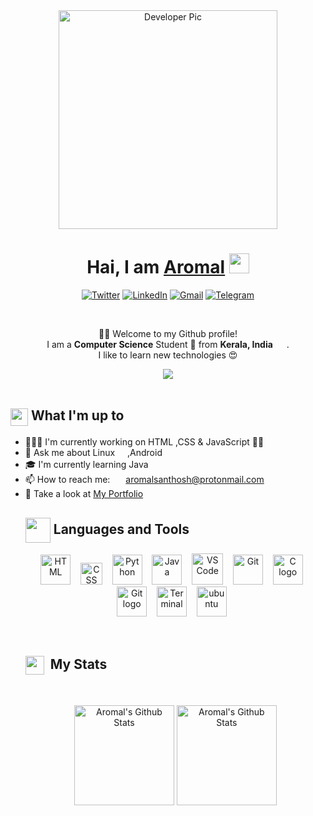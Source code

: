 <div align="center">
    <img alt="Developer Pic"
        src="https://media.giphy.com/media/hvRJCLFzcasrR4ia7z/giphy.gif" width="350"/>
    <h1>Hai, I am <a href="https://aromal.engineer" target="_blank">Aromal</a> <img
            src="https://media.giphy.com/media/hvRJCLFzcasrR4ia7z/giphy.gif" width="32"></h1>
    <p>
        <a href="https://twitter.com/aromalhere" target="_blank"><img alt="Twitter"
                src="https://img.shields.io/badge/twitter-%231DA1F2.svg?&style=for-the-badge&logo=twitter&logoColor=white" /></a>
        <a href="https://www.linkedin.com/in/aromalsanthosh" target="_blank"><img alt="LinkedIn"
                src="https://img.shields.io/badge/linkedin-%230077B5.svg?&style=for-the-badge&logo=linkedin&logoColor=white" /></a>
        <a href="mailto:aromalponmana@gmail.com" target="_blank"><img alt="Gmail"
                src="https://img.shields.io/badge/-Gmail-D14836?style=for-the-badge&logo=dribbble&logoColor=white"></a>
        <a href="https://t.me/aromalhere"><img alt="Telegram"
                src="https://img.shields.io/badge/telegram-%232CA5E0.svg?&style=for-the-badge&logo=telegram&logoColor=white"></a>

 </p><br />
    <p>🙏🏻 Welcome to my Github profile!<br />
        I am a <b>Computer Science</b> Student 🚀 from <b>Kerala, India</b> <img
            src="https://image.flaticon.com/icons/svg/551/551889.svg" width="14" /> .<br />
        I like to learn new technologies 😍 </p>

<img align="center" src="https://komarev.com/ghpvc/?username=aromalsanthosh&style=flat-square" />

</div>


<div>
    <div>
        <br>
        <h2><img align="center"
                src="https://emojis.slackmojis.com/emojis/images/1584726375/8272/blob-cool.gif?1584726375" width="28" />
            What I'm up to</h2>
        <ul>
            <li> 👨🏻‍💻 I'm currently working on HTML ,CSS & JavaScript ✍🏻</li>
            <li> 💬 Ask me about Linux <img align="center"
                    src="https://emojis.slackmojis.com/emojis/images/1593980850/9611/linux.png?1593980850"
                    width="16" />,Android <img align="center"
                    src="https://emojis.slackmojis.com/emojis/images/1493026598/2124/android.png?1493026598"
                    width="16" /></li>
            <li> 🎓 I'm currently learning Java <img align="center"
                    src="https://emojis.slackmojis.com/emojis/images/1450733280/232/java.png?1450733280"
                    width="16" /></li>
            <li>📫 How to reach me: <img align="center"
                    src="https://emojis.slackmojis.com/emojis/images/1471045859/870/mail.gif?1471045859" width="17" />
                <a href="mailto:aromalsanthosh@protonmail.com" target="_blank">aromalsanthosh@protonmail.com</a></li>
            <li>👀 Take a look at <a href="https://aromal.engineer/" target="_blank">My Portfolio</a></li>

<div>
        <h2><img src="https://emojis.slackmojis.com/emojis/images/1471045863/884/ninja.gif?1471045863" align="center"
                width="40" /> Languages and Tools</h2>
        <p align="center">
            <img src="https://upload.wikimedia.org/wikipedia/commons/6/61/HTML5_logo_and_wordmark.svg" alt="HTML"
                width="48" />&nbsp;&nbsp;&nbsp
            <img src="https://upload.wikimedia.org/wikipedia/commons/d/d5/CSS3_logo_and_wordmark.svg" alt="CSS"
                width="35" />&nbsp;&nbsp;&nbsp
            <img src="https://upload.wikimedia.org/wikipedia/commons/c/c3/Python-logo-notext.svg" alt="Python"
                width="48" />&nbsp;&nbsp;&nbsp
            <img src="https://cdn.jsdelivr.net/npm/programming-languages-logos@0.0.3/src/java/java_64x64.png" width="48"
                alt="Java" />&nbsp;&nbsp;&nbsp
            <img src="https://upload.wikimedia.org/wikipedia/commons/9/9a/Visual_Studio_Code_1.35_icon.svg" alt="VS Code" width="50" />&nbsp;&nbsp;&nbsp
            <img src="https://upload.wikimedia.org/wikipedia/commons/3/3f/Git_icon.svg" alt="Git"
                width="48" />&nbsp;&nbsp;&nbsp
            <img src="https://cdn.worldvectorlogo.com/logos/c-2975.svg" alt="C logo"
                width="48" />&nbsp;&nbsp;&nbsp
            <img src="https://cdn.worldvectorlogo.com/logos/github-icon-1.svg" alt="Git logo"
                width="48" />&nbsp;&nbsp;&nbsp
            <img src="https://cdn.worldvectorlogo.com/logos/terminal-1.svg" alt="Terminal"
                width="48" />&nbsp;&nbsp;&nbsp
            <img src="https://cdn.worldvectorlogo.com/logos/ubuntu-4.svg" alt="ubuntu"
                width="48" />&nbsp;&nbsp;&nbsp
        </p>
    </div>





<br />


<div>
        <h2><img width="30" align="center"
                src="https://emojis.slackmojis.com/emojis/images/1471045834/769/bike.gif?1471045834" /> &nbsp;My Stats
        </h2>
    </div>
    <br />
    <div>
            <p align="center">
                <img height="160" alt="Aromal's Github Stats"
                    src="https://github-readme-stats.vercel.app/api?username=aromalsanthosh&show_icons=true&hide_border=true&theme=dark&count_private=true" />
                <img alt="Aromal's Github Stats" height="160"
                    src="https://github-readme-stats.vercel.app/api/top-langs/?username=aromalsanthosh&hide=assembly&layout=compact&theme=dark" />
            </p>  
    </div>

</div>





